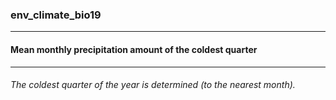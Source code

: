 ### env_climate_bio19



------
#### Mean monthly precipitation amount of the coldest quarter



------
###### The coldest quarter of the year is determined (to the nearest month).